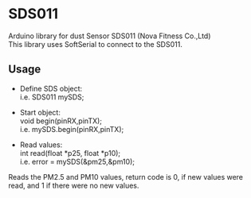 # SDS011  
  
Arduino library for dust Sensor SDS011 (Nova Fitness Co.,Ltd)  
This library uses SoftSerial to connect to the SDS011.  
  
## Usage
  
* Define SDS object:  
i.e. SDS011 mySDS;  
  
* Start object:  
void begin(pinRX,pinTX);  
i.e. mySDS.begin(pinRX,pinTX);  
  
* Read values:  
int read(float *p25, float *p10);  
i.e. error = mySDS(&pm25,&pm10);  
  
Reads the PM2.5 and PM10 values, return code is 0, if new values were read, and 1 if there were no new values.  
  
  
